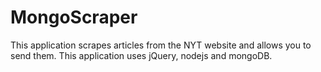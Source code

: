 # MongoScraper

This application scrapes articles from the NYT website and allows you to send them.
This application uses jQuery, nodejs and mongoDB.